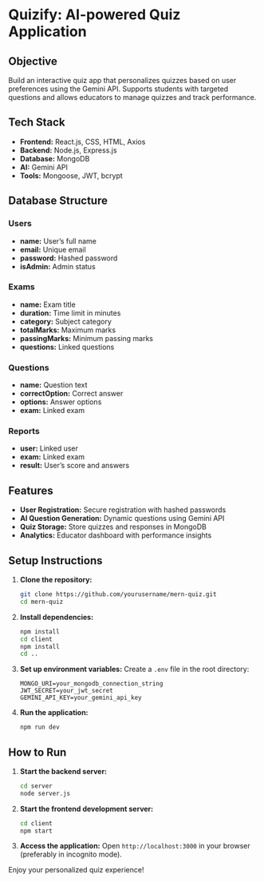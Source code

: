 # Quizify: AI-powered Quiz Application

## Objective
Build an interactive quiz app that personalizes quizzes based on user preferences using the Gemini API. Supports students with targeted questions and allows educators to manage quizzes and track performance.

## Tech Stack
- **Frontend:** React.js, CSS, HTML, Axios
- **Backend:** Node.js, Express.js
- **Database:** MongoDB
- **AI:** Gemini API
- **Tools:** Mongoose, JWT, bcrypt

## Database Structure
### Users
- **name:** User’s full name
- **email:** Unique email
- **password:** Hashed password
- **isAdmin:** Admin status

### Exams
- **name:** Exam title
- **duration:** Time limit in minutes
- **category:** Subject category
- **totalMarks:** Maximum marks
- **passingMarks:** Minimum passing marks
- **questions:** Linked questions

### Questions
- **name:** Question text
- **correctOption:** Correct answer
- **options:** Answer options
- **exam:** Linked exam

### Reports
- **user:** Linked user
- **exam:** Linked exam
- **result:** User’s score and answers

## Features
- **User Registration:** Secure registration with hashed passwords
- **AI Question Generation:** Dynamic questions using Gemini API
- **Quiz Storage:** Store quizzes and responses in MongoDB
- **Analytics:** Educator dashboard with performance insights

## Setup Instructions
1. **Clone the repository:**
    ```bash
    git clone https://github.com/yourusername/mern-quiz.git
    cd mern-quiz
    ```

2. **Install dependencies:**
    ```bash
    npm install
    cd client
    npm install
    cd ..
    ```

3. **Set up environment variables:**
    Create a `.env` file in the root directory:
    ```
    MONGO_URI=your_mongodb_connection_string
    JWT_SECRET=your_jwt_secret
    GEMINI_API_KEY=your_gemini_api_key
    ```

4. **Run the application:**
    ```bash
    npm run dev
    ```

## How to Run
1. **Start the backend server:**
    ```bash
    cd server
    node server.js
    ```

2. **Start the frontend development server:**
    ```bash
    cd client
    npm start
    ```

3. **Access the application:**
    Open `http://localhost:3000` in your browser (preferably in incognito mode).

Enjoy your personalized quiz experience!

